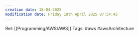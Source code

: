 ```yaml
---
creation date: 18-04-2025
modification date: Friday 18th April 2025 07:54:43
---
```

Rel: [[Programming/AWS/AWS]]
Tags: #aws #awsArchitecture 
